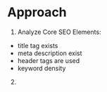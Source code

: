 # Approach

1. Analyze Core SEO Elements:
- title tag exists
- meta description exist
- header tags are used
- keyword density

2. 
